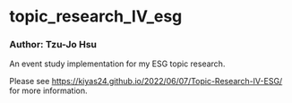 # topic_research_IV_esg
### Author: Tzu-Jo Hsu

An event study implementation for my ESG topic research.

Please see https://kiyas24.github.io/2022/06/07/Topic-Research-IV-ESG/ for more information.
